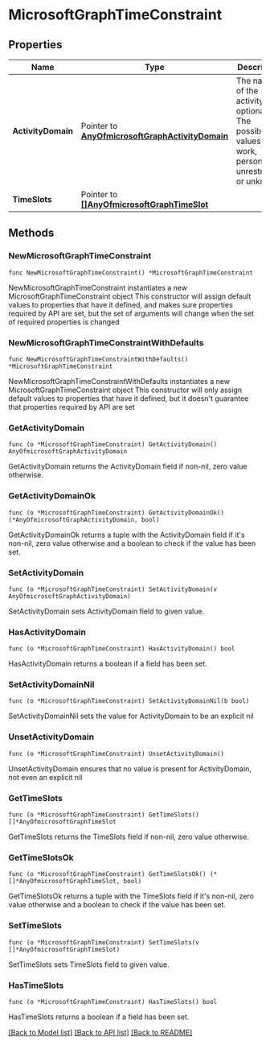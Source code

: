 # MicrosoftGraphTimeConstraint

## Properties

Name | Type | Description | Notes
------------ | ------------- | ------------- | -------------
**ActivityDomain** | Pointer to [**AnyOfmicrosoftGraphActivityDomain**](anyOf&lt;microsoft.graph.activityDomain&gt;.md) | The nature of the activity, optional. The possible values are: work, personal, unrestricted, or unknown. | [optional] 
**TimeSlots** | Pointer to [**[]AnyOfmicrosoftGraphTimeSlot**](AnyOfmicrosoftGraphTimeSlot.md) |  | [optional] 

## Methods

### NewMicrosoftGraphTimeConstraint

`func NewMicrosoftGraphTimeConstraint() *MicrosoftGraphTimeConstraint`

NewMicrosoftGraphTimeConstraint instantiates a new MicrosoftGraphTimeConstraint object
This constructor will assign default values to properties that have it defined,
and makes sure properties required by API are set, but the set of arguments
will change when the set of required properties is changed

### NewMicrosoftGraphTimeConstraintWithDefaults

`func NewMicrosoftGraphTimeConstraintWithDefaults() *MicrosoftGraphTimeConstraint`

NewMicrosoftGraphTimeConstraintWithDefaults instantiates a new MicrosoftGraphTimeConstraint object
This constructor will only assign default values to properties that have it defined,
but it doesn't guarantee that properties required by API are set

### GetActivityDomain

`func (o *MicrosoftGraphTimeConstraint) GetActivityDomain() AnyOfmicrosoftGraphActivityDomain`

GetActivityDomain returns the ActivityDomain field if non-nil, zero value otherwise.

### GetActivityDomainOk

`func (o *MicrosoftGraphTimeConstraint) GetActivityDomainOk() (*AnyOfmicrosoftGraphActivityDomain, bool)`

GetActivityDomainOk returns a tuple with the ActivityDomain field if it's non-nil, zero value otherwise
and a boolean to check if the value has been set.

### SetActivityDomain

`func (o *MicrosoftGraphTimeConstraint) SetActivityDomain(v AnyOfmicrosoftGraphActivityDomain)`

SetActivityDomain sets ActivityDomain field to given value.

### HasActivityDomain

`func (o *MicrosoftGraphTimeConstraint) HasActivityDomain() bool`

HasActivityDomain returns a boolean if a field has been set.

### SetActivityDomainNil

`func (o *MicrosoftGraphTimeConstraint) SetActivityDomainNil(b bool)`

 SetActivityDomainNil sets the value for ActivityDomain to be an explicit nil

### UnsetActivityDomain
`func (o *MicrosoftGraphTimeConstraint) UnsetActivityDomain()`

UnsetActivityDomain ensures that no value is present for ActivityDomain, not even an explicit nil
### GetTimeSlots

`func (o *MicrosoftGraphTimeConstraint) GetTimeSlots() []*AnyOfmicrosoftGraphTimeSlot`

GetTimeSlots returns the TimeSlots field if non-nil, zero value otherwise.

### GetTimeSlotsOk

`func (o *MicrosoftGraphTimeConstraint) GetTimeSlotsOk() (*[]*AnyOfmicrosoftGraphTimeSlot, bool)`

GetTimeSlotsOk returns a tuple with the TimeSlots field if it's non-nil, zero value otherwise
and a boolean to check if the value has been set.

### SetTimeSlots

`func (o *MicrosoftGraphTimeConstraint) SetTimeSlots(v []*AnyOfmicrosoftGraphTimeSlot)`

SetTimeSlots sets TimeSlots field to given value.

### HasTimeSlots

`func (o *MicrosoftGraphTimeConstraint) HasTimeSlots() bool`

HasTimeSlots returns a boolean if a field has been set.


[[Back to Model list]](../README.md#documentation-for-models) [[Back to API list]](../README.md#documentation-for-api-endpoints) [[Back to README]](../README.md)


